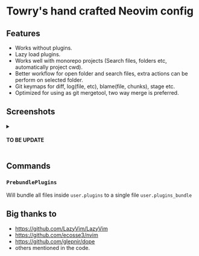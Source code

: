 # Towry's hand crafted Neovim config

## Features

- Works without plugins.
- Lazy load plugins.
- Works well with monorepo projects (Search files, folders etc, automatically
  project cwd).
- Better workflow for open folder and search files, extra actions can be perform
  on selected folder.
- Git keymaps for diff, log(file, etc), blame(file, chunks), stage etc.
- Optimized for using as git mergetool, two way merge is preferred.

## Screenshots

<details><summary><h4>TO BE UPDATE</h4></summary>
</details>

## Commands

### `PrebundlePlugins`

Will bundle all files inside `user.plugins` to a single file `user.plugins_bundle`

## Big thanks to

- https://github.com/LazyVim/LazyVim
- https://github.com/ecosse3/nvim
- https://github.com/glepnir/dope
- others mentioned in the code.
